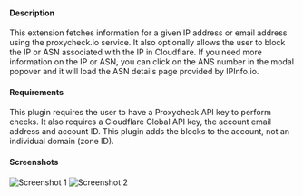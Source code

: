 #### Description
This extension fetches information for a given IP address or email address using the proxycheck.io service. It also optionally allows the user to block the IP or ASN associated with the IP in Cloudflare. If you need more information on the IP or ASN, you can click on the ANS number in the modal popover and it will load the ASN details page provided by IPInfo.io. 

#### Requirements
This plugin requires the user to have a Proxycheck API key to perform checks. It also requires a Cloudflare Global API key, the account email address and account ID. This plugin adds the blocks to the account, not an individual domain (zone ID).

#### Screenshots

![Screenshot 1](https://github.com/asroxy/proxycheck-chrome/blob/bea74013411470788cdde62744e4c79e814fdafd/screenshots/proxycheck%20chrome1.jpeg)
![Screenshot 2](https://github.com/asroxy/proxycheck-chrome/blob/bea74013411470788cdde62744e4c79e814fdafd/screenshots/proxycheck%20chrome2.jpeg)
